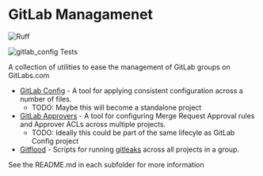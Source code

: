 # GitLab Managamenet

![Ruff](https://github.com/iokiwi/gitlab-management/actions/workflows/ruff.yml/badge.svg)

![gitlab_config Tests](https://github.com/iokiwi/gitlab-management/actions/workflows/test_gitlab_config.yml/badge.svg)

A collection of utilities to ease the management of GitLab groups on GitLabs.com

 * [GitLab Config](./gitlab_config/README.md) - A tool for applying consistent configuration across a number of files.
   * TODO: Maybe this will become a standalone project
 * [GitLab Approvers](./gitlab_approvers/README.md) - A tool for configuring Merge Request Approval rules and Approver ACLs across multiple projects.
   * TODO: Ideally this could be part of the same lifecyle as GitLab Config project
 * [Gitflood](./gitflood/README.md) - Scripts for running [gitleaks](https://github.com/gitleaks/gitleaks) across all projects in a group.

See the README.md in each subfolder for more information
